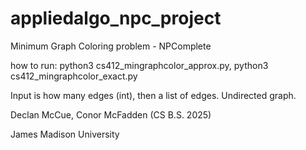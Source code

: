 # appliedalgo_npc_project

Minimum Graph Coloring problem - NPComplete

how to run: python3 cs412_mingraphcolor_approx.py, python3 cs412_mingraphcolor_exact.py

Input is how many edges (int), then a list of edges. Undirected graph.

Declan McCue, Conor McFadden (CS B.S. 2025)

James Madison University
